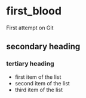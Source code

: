# first_blood
First attempt on Git
## secondary heading
### tertiary heading
* first item of the list
* second item of the list
* third item of the list
